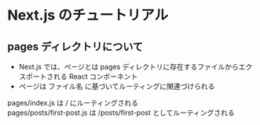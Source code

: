 # Next.js のチュートリアル

## pages ディレクトリについて
- Next.js では、ページとは pages ディレクトリに存在するファイルからエクスポートされる React コンポーネント
- ページは ファイル名 に基づいてルーティングに関連づけられる

pages/index.js は / にルーティングされる  
pages/posts/first-post.js は /posts/first-post としてルーティングされる
